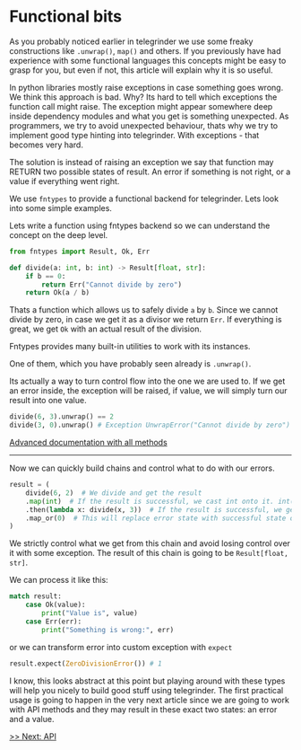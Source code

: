 # Functional bits

As you probably noticed earlier in telegrinder we use some freaky constructions like `.unwrap()`, `map()` and others. If you previously have had experience with some functional languages this concepts might be easy to grasp for you, but even if not, this article will explain why it is so useful.

In python libraries mostly raise exceptions in case something goes wrong. We think this approach is bad. Why? Its hard to tell which exceptions the function call might raise. The exception might appear somewhere deep inside dependency modules and what you get is something unexpected. As programmers, we try to avoid unexpected behaviour, thats why we try to implement good type hinting into telegrinder. With exceptions - that becomes very hard.

The solution is instead of raising an exception we say that function may RETURN two possible states of result. An error if something is not right, or a value if everything went right.

We use `fntypes` to provide a functional backend for telegrinder. Lets look into some simple examples.

Lets write a function using fntypes backend so we can understand the concept on the deep level.

```python
from fntypes import Result, Ok, Err

def divide(a: int, b: int) -> Result[float, str]:
    if b == 0:
        return Err("Cannot divide by zero")
    return Ok(a / b)
```

Thats a function which allows us to safely divide `a` by `b`. Since we cannot divide by zero, in case we get it as a divisor we return `Err`. If everything is great, we get `Ok` with an actual result of the division.

Fntypes provides many built-in utilities to work with its instances.

One of them, which you have probably seen already is `.unwrap()`.

Its actually a way to turn control flow into the one we are used to. If we get an error inside, the exception will be raised, if value, we will simply turn our result into one value.

```python
divide(6, 3).unwrap() == 2
divide(3, 0).unwrap() # Exception UnwrapError("Cannot divide by zero")
```

[Advanced documentation with all methods](https://github.com/timoniq/fntypes/blob/main/docs/result.md#application)

---

Now we can quickly build chains and control what to do with our errors.

```python
result = (
    divide(6, 2)  # We divide and get the result
    .map(int)  # If the result is successful, we cast int onto it. int(3.0) == 3
    .then(lambda x: divide(x, 3))  # If the result is successful, we get new result after doing our second division
    .map_or(0)  # This will replace error state with successful state of a default value (0)
)
```

We strictly control what we get from this chain and avoid losing control over it with some exception. The result of this chain is going to be `Result[float, str]`.

We can process it like this:

```python
match result:
    case Ok(value):
        print("Value is", value)
    case Err(err):
        print("Something is wrong:", err)
```

or we can transform error into custom exception with `expect`

```python
result.expect(ZeroDivisionError()) # 1
```

I know, this looks abstract at this point but playing around with these types will help you nicely to build good stuff using telegrinder. The first practical usage is going to happen in the very next article since we are going to work with API methods and they may result in these exact two states: an error and a value.

[>> Next: API](4_api.md)
